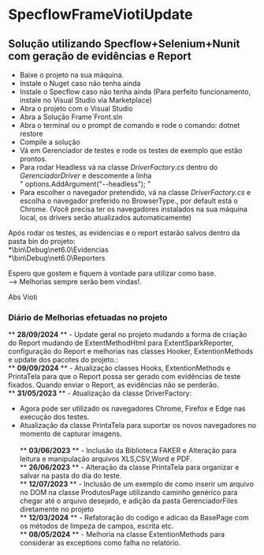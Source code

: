 # SpecflowFrameViotiUpdate

## Solução utilizando Specflow+Selenium+Nunit com geração de evidências e Report

- Baixe o projeto na sua máquina. 
- Instale o Nuget caso não tenha ainda
- Instale o Specflow caso não tenha ainda (Para perfeito funcionamento, instale no Visual Studio via Marketplace)
- Abra o projeto com o Visual Studio
- Abra a Solução Frame`Front.sln
- Abra o terminal ou o prompt de comando e rode o comando: dotnet restore
- Compile a solução
- Vá em Gerenciador de testes e rode os testes de exemplo que estão prontos.
- Para rodar Headless vá na classe *DriverFactory.cs* dentro do *GerenciadorDriver* e descomente a linha<br/> " options.AddArgument("--headless"); "
- Para escolher o navegador pretendido, vá na classe *DriverFactory.cs* e escolha o navegador preferido no BrowserType.<suaEscolhaNavegador>, por default está o Chrome. (Você precisa ter os navegadores instalados na sua máquina local, os drivers serão atualizados automaticamente)

Após rodar os testes, as evidencias e o report estarão salvos dentro da pasta bin do projeto:<br/>
*\bin\Debug\net6.0\Evidencias<br/>
*\bin\Debug\net6.0\Reporters

Espero que gostem e fiquem à vontade para utilizar como base.<br/>
--> Melhorias sempre serão bem vindas!. 

Abs
Vioti<br/>
  
  ### Diário de Melhorias efetuadas no projeto ###

** **28/09/2024** ** - Update geral no projeto mudando a forma de criação do Report mudando de ExtentMethodHtml para ExtentSparkReporter, configuração do Report e melhorias nas classes Hooker, ExtentionMethods e update dos pacotes do projeto.:<br/>
** **09/09/2024** ** - Atualização classes Hooks, ExtentionMethods e PrintaTela para que o Report possa ser gerado com evidências de teste fixados. Quando enviar o Report, as evidências não se perderão.<br/>
** **31/05/2023** ** - Atualização da classe DriverFactory:<br/>
- Agora pode ser utilizado os navegadores Chrome, Firefox e Edge nas execução dos testes. <br/>
- Atualização da classe PrintaTela para suportar os novos navegadores no momento de capturar imagens.<br/>   
** **03/06/2023** ** - Inclusão da Biblioteca FAKER e Alteração para leitura e manipulação arquivos XLS,CSV,Word e PDF.<br/>
** **26/06/2023** ** - Alteração da classe PrintaTela para organizar e salvar na pasta do dia do teste.<br/>
** **12/07/2023** ** - Inclusão de um exemplo de como inserir um arquivo no DOM na classe ProdutosPage utilizando caminho genérico para chegar até o arquivo desejado, e adição da pasta GerenciadorFiles diretamente no projeto<br/>
** **12/03/2024** ** - Refatoração do codigo e adicao da BasePage com os métodos de limpeza de campos, escrita etc.<br/>
** **08/05/2024** ** - Melhoria na classe ExtentionMethods para considerar as exceptions como falha no relatório.<br/>


